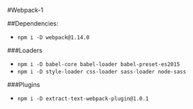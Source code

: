 #Webpack-1

##Dependencies:
- `npm i -D webpack@1.14.0`

###Loaders
- `npm i -D babel-core babel-loader babel-preset-es2015`
- `npm i -D style-loader css-loader sass-loader node-sass`

###Plugins
- `npm i -D extract-text-webpack-plugin@1.0.1`
